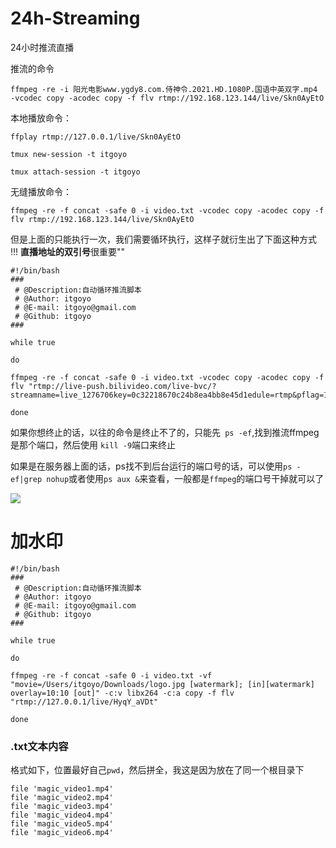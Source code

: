 # 24h-Streaming
24小时推流直播

推流的命令
```
ffmpeg -re -i 阳光电影www.ygdy8.com.侍神令.2021.HD.1080P.国语中英双字.mp4 -vcodec copy -acodec copy -f flv rtmp://192.168.123.144/live/Skn0AyEtO
```

本地播放命令：
```
ffplay rtmp://127.0.0.1/live/Skn0AyEtO
```
```
tmux new-session -t itgoyo

tmux attach-session -t itgoyo
```

无缝播放命令：
```
ffmpeg -re -f concat -safe 0 -i video.txt -vcodec copy -acodec copy -f flv rtmp://192.168.123.144/live/Skn0AyEtO
```

但是上面的只能执行一次，我们需要循环执行，这样子就衍生出了下面这种方式
!!! **直播地址的双引号**很重要""

```
#!/bin/bash
###
 # @Description:自动循环推流脚本
 # @Author: itgoyo
 # @E-mail: itgoyo@gmail.com
 # @Github: itgoyo
###

while true

do

ffmpeg -re -f concat -safe 0 -i video.txt -vcodec copy -acodec copy -f flv "rtmp://live-push.bilivideo.com/live-bvc/?streamname=live_1276706key=0c32218670c24b8ea4bb8e45d1edule=rtmp&pflag=1"

done
```

如果你想终止的话，以往的命令是终止不了的，只能先` ps -ef`,找到推流ffmpeg是那个端口，然后使用
`kill -9`端口来终止

如果是在服务器上面的话，ps找不到后台运行的端口号的话，可以使用`ps -ef|grep nohup`或者使用`ps aux &`来查看，一般都是`ffmpeg`的端口号干掉就可以了


![](https://cdn.jsdelivr.net/gh/itgoyo/PicGoRes@master/img/20210520225112.png)

# 加水印

```
#!/bin/bash
###
 # @Description:自动循环推流脚本
 # @Author: itgoyo
 # @E-mail: itgoyo@gmail.com
 # @Github: itgoyo
###

while true

do

ffmpeg -re -f concat -safe 0 -i video.txt -vf "movie=/Users/itgoyo/Downloads/logo.jpg [watermark]; [in][watermark] overlay=10:10 [out]" -c:v libx264 -c:a copy -f flv "rtmp://127.0.0.1/live/HyqY_aVDt"

done
```

### .txt文本内容

格式如下，位置最好自己`pwd`，然后拼全，我这是因为放在了同一个根目录下

```
file 'magic_video1.mp4'
file 'magic_video2.mp4'
file 'magic_video3.mp4'
file 'magic_video4.mp4'
file 'magic_video5.mp4'
file 'magic_video6.mp4'
```
